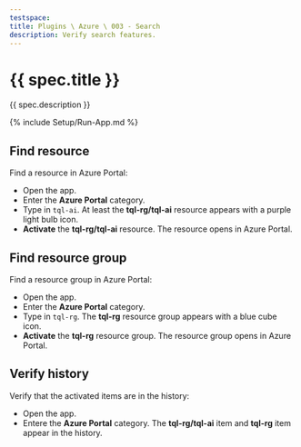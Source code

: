 ```yaml
---
testspace:
title: Plugins \ Azure \ 003 - Search
description: Verify search features.
---
```


# {{ spec.title }}

{{ spec.description }}

{% include Setup/Run-App.md %}

## Find resource

Find a resource in Azure Portal:

- Open the app.
- Enter the **Azure Portal** category.
- Type in `tql-ai`. At least the **tql-rg/tql-ai** resource appears with a purple light bulb icon.
- **Activate** the **tql-rg/tql-ai** resource. The resource opens in Azure Portal.

## Find resource group

Find a resource group in Azure Portal:

- Open the app.
- Enter the **Azure Portal** category.
- Type in `tql-rg`. The **tql-rg** resource group appears with a blue cube icon.
- **Activate** the **tql-rg** resource group. The resource group opens in Azure Portal.

## Verify history

Verify that the activated items are in the history:

- Open the app.
- Entere the **Azure Portal** category. The **tql-rg/tql-ai** item and **tql-rg** item appear in the history.
